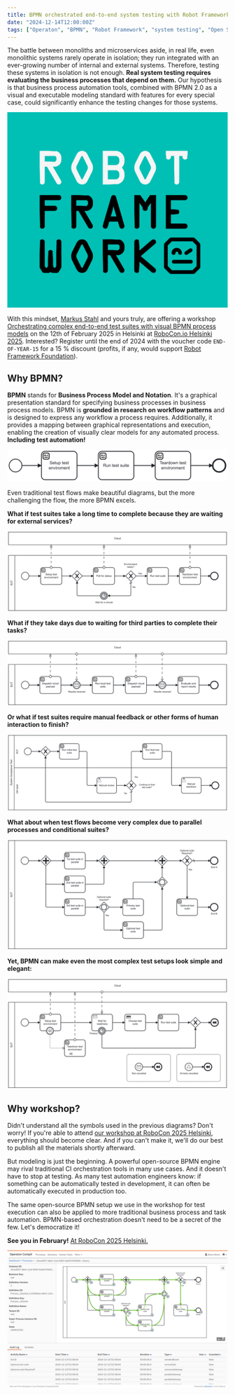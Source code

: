 ```yaml
---
title: BPMN orchestrated end-to-end system testing with Robot Framework
date: "2024-12-14T12:00:00Z"
tags: ["Operaton", "BPMN", "Robot Framework", "system testing", "Open Source"]
---
```


The battle between monoliths and microservices aside, in real life, even monolithic systems rarely operate in isolation; they run integrated with an ever-growing number of internal and external systems. Therefore, testing these systems in isolation is not enough. **Real system testing requires evaluating the business processes that depend on them.** Our hypothesis is that business process automation tools, combined with BPMN 2.0 as a visual and executable modeling standard with features for every special case, could significantly enhance the testing changes for those systems.

![Robot Framework](robot-framework.png)

With this mindset, [Markus Stahl](https://noordsestern.medium.com/) and yours truly, are offering a workshop [Orchestrating complex end-to-end test suites with visual BPMN process models](https://robocon.io/program#live-orchestrating-complex-end-to-end-test-suites-with-visual-bpmn-process-models) on the 12th of February 2025 in Helsinki at [RoboCon.io Helsinki 2025](https://robocon.io). Interested? Register until the end of 2024 with the voucher code `END-OF-YEAR-15` for a 15 % discount (profits, if any, would support [Robot Framework Foundation](https://robotframework.org/foundation/)).


## Why BPMN?

**BPMN** stands for **Business Process Model and Notation**. It's a graphical presentation standard for specifying business processes in business process models. BPMN is **grounded in research on workflow patterns** and is designed to express any workflow a process requires. Additionally, it provides a mapping between graphical representations and execution, enabling the creation of visually clear models for any automated process. **Including test automation!**

![Simple BPMN test flow](example-simple.png)

Even traditional test flows make beautiful diagrams, but the more challenging the flow, the more BPMN excels.

**What if test suites take a long time to complete because they are waiting for external services?**

![Example BPMN test flow polling for external services](example-poll.png)

**What if they take days due to waiting for third parties to complete their tasks?**

![Example BPMN test waiting for external events](example-conversation.png)

**Or what if test suites require manual feedback or other forms of human interaction to finish?**

![Example BPMN test flow requiring manual tasks](example-manual.png)

**What about when test flows become very complex due to parallel processes and conditional suites?**

![Example complex BPMN test flow](example-complex.png)

**Yet, BPMN can make even the most complex test setups look simple and elegant:**

![Example test flow using sophisticated BPMN features](example-features.png)


## Why workshop?

Didn't understand all the symbols used in the previous diagrams? Don't worry! If you're able to attend [our workshop at RoboCon 2025 Helsinki](https://robocon.io/program#live-orchestrating-complex-end-to-end-test-suites-with-visual-bpmn-process-models), everything should become clear. And if you can't make it, we'll do our best to publish all the materials shortly afterward.

But modeling is just the beginning. A powerful open-source BPMN engine may rival traditional CI orchestration tools in many use cases. And it doesn't have to stop at testing. As many test automation engineers know: if something can be automatically tested in development, it can often be automatically executed in production too.

The same open-source BPMN setup we use in the workshop for test execution can also be applied to more traditional business process and task automation. BPMN-based orchestration doesn't need to be a secret of the few. Let's democratize it!

**See you in February!** [At RoboCon 2025 Helsinki.](https://robocon.io/)

![Operaton in operation](operaton.png)

